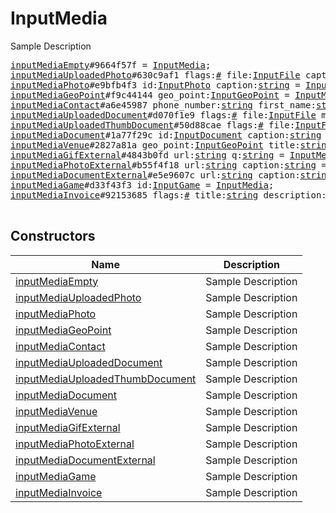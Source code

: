 # InputMedia

Sample Description

<pre>
<a href="../constructor/inputMediaEmpty">inputMediaEmpty</a>#9664f57f = <a href="../type/InputMedia.md">InputMedia</a>;
<a href="../constructor/inputMediaUploadedPhoto">inputMediaUploadedPhoto</a>#630c9af1 flags:<a href="../type/#.md">#</a> file:<a href="../type/InputFile.md">InputFile</a> caption:<a href="../type/string.md">string</a> stickers:flags.0?Vector&lt;<a href="../type/InputDocument.md">InputDocument</a>&gt; = <a href="../type/InputMedia.md">InputMedia</a>;
<a href="../constructor/inputMediaPhoto">inputMediaPhoto</a>#e9bfb4f3 id:<a href="../type/InputPhoto.md">InputPhoto</a> caption:<a href="../type/string.md">string</a> = <a href="../type/InputMedia.md">InputMedia</a>;
<a href="../constructor/inputMediaGeoPoint">inputMediaGeoPoint</a>#f9c44144 geo_point:<a href="../type/InputGeoPoint.md">InputGeoPoint</a> = <a href="../type/InputMedia.md">InputMedia</a>;
<a href="../constructor/inputMediaContact">inputMediaContact</a>#a6e45987 phone_number:<a href="../type/string.md">string</a> first_name:<a href="../type/string.md">string</a> last_name:<a href="../type/string.md">string</a> = <a href="../type/InputMedia.md">InputMedia</a>;
<a href="../constructor/inputMediaUploadedDocument">inputMediaUploadedDocument</a>#d070f1e9 flags:<a href="../type/#.md">#</a> file:<a href="../type/InputFile.md">InputFile</a> mime_type:<a href="../type/string.md">string</a> attributes:Vector&lt;<a href="../type/DocumentAttribute.md">DocumentAttribute</a>&gt; caption:<a href="../type/string.md">string</a> stickers:flags.0?Vector&lt;<a href="../type/InputDocument.md">InputDocument</a>&gt; = <a href="../type/InputMedia.md">InputMedia</a>;
<a href="../constructor/inputMediaUploadedThumbDocument">inputMediaUploadedThumbDocument</a>#50d88cae flags:<a href="../type/#.md">#</a> file:<a href="../type/InputFile.md">InputFile</a> thumb:<a href="../type/InputFile.md">InputFile</a> mime_type:<a href="../type/string.md">string</a> attributes:Vector&lt;<a href="../type/DocumentAttribute.md">DocumentAttribute</a>&gt; caption:<a href="../type/string.md">string</a> stickers:flags.0?Vector&lt;<a href="../type/InputDocument.md">InputDocument</a>&gt; = <a href="../type/InputMedia.md">InputMedia</a>;
<a href="../constructor/inputMediaDocument">inputMediaDocument</a>#1a77f29c id:<a href="../type/InputDocument.md">InputDocument</a> caption:<a href="../type/string.md">string</a> = <a href="../type/InputMedia.md">InputMedia</a>;
<a href="../constructor/inputMediaVenue">inputMediaVenue</a>#2827a81a geo_point:<a href="../type/InputGeoPoint.md">InputGeoPoint</a> title:<a href="../type/string.md">string</a> address:<a href="../type/string.md">string</a> provider:<a href="../type/string.md">string</a> venue_id:<a href="../type/string.md">string</a> = <a href="../type/InputMedia.md">InputMedia</a>;
<a href="../constructor/inputMediaGifExternal">inputMediaGifExternal</a>#4843b0fd url:<a href="../type/string.md">string</a> q:<a href="../type/string.md">string</a> = <a href="../type/InputMedia.md">InputMedia</a>;
<a href="../constructor/inputMediaPhotoExternal">inputMediaPhotoExternal</a>#b55f4f18 url:<a href="../type/string.md">string</a> caption:<a href="../type/string.md">string</a> = <a href="../type/InputMedia.md">InputMedia</a>;
<a href="../constructor/inputMediaDocumentExternal">inputMediaDocumentExternal</a>#e5e9607c url:<a href="../type/string.md">string</a> caption:<a href="../type/string.md">string</a> = <a href="../type/InputMedia.md">InputMedia</a>;
<a href="../constructor/inputMediaGame">inputMediaGame</a>#d33f43f3 id:<a href="../type/InputGame.md">InputGame</a> = <a href="../type/InputMedia.md">InputMedia</a>;
<a href="../constructor/inputMediaInvoice">inputMediaInvoice</a>#92153685 flags:<a href="../type/#.md">#</a> title:<a href="../type/string.md">string</a> description:<a href="../type/string.md">string</a> photo:flags.0?<a href="../type/InputWebDocument.md">InputWebDocument</a> invoice:<a href="../type/Invoice.md">Invoice</a> payload:<a href="../type/bytes.md">bytes</a> provider:<a href="../type/string.md">string</a> start_param:<a href="../type/string.md">string</a> = <a href="../type/InputMedia.md">InputMedia</a>;

</pre>

## Constructors

| Name | Description |
|------|-------------|
| [inputMediaEmpty](../constructor/inputMediaEmpty.md) | Sample Description |
| [inputMediaUploadedPhoto](../constructor/inputMediaUploadedPhoto.md) | Sample Description |
| [inputMediaPhoto](../constructor/inputMediaPhoto.md) | Sample Description |
| [inputMediaGeoPoint](../constructor/inputMediaGeoPoint.md) | Sample Description |
| [inputMediaContact](../constructor/inputMediaContact.md) | Sample Description |
| [inputMediaUploadedDocument](../constructor/inputMediaUploadedDocument.md) | Sample Description |
| [inputMediaUploadedThumbDocument](../constructor/inputMediaUploadedThumbDocument.md) | Sample Description |
| [inputMediaDocument](../constructor/inputMediaDocument.md) | Sample Description |
| [inputMediaVenue](../constructor/inputMediaVenue.md) | Sample Description |
| [inputMediaGifExternal](../constructor/inputMediaGifExternal.md) | Sample Description |
| [inputMediaPhotoExternal](../constructor/inputMediaPhotoExternal.md) | Sample Description |
| [inputMediaDocumentExternal](../constructor/inputMediaDocumentExternal.md) | Sample Description |
| [inputMediaGame](../constructor/inputMediaGame.md) | Sample Description |
| [inputMediaInvoice](../constructor/inputMediaInvoice.md) | Sample Description |

